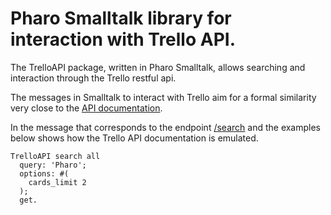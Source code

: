 # Pharo Smalltalk library for interaction with Trello API.

The TrelloAPI package, written in Pharo Smalltalk, allows searching and interaction through the Trello restful api.

The messages in Smalltalk to interact with Trello aim for a formal similarity very close to the [API documentation](https://developers.trello.com/reference#introduction).

In the message that corresponds to the endpoint [/search](https://developers.trello.com/reference#search-1) and the examples below shows how the Trello API documentation is emulated.

```smalltalk
TrelloAPI search all 
  query: 'Pharo';
  options: #(
    cards_limit 2
  );
  get.
```
